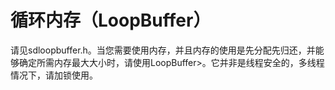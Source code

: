 # 循环内存（LoopBuffer）

请见sdloopbuffer.h。当您需要使用内存，并且内存的使用是先分配先归还，并能够确定所需内存最大大小时，请使用LoopBuffer>。它并非是线程安全的，多线程情况下，请加锁使用。
